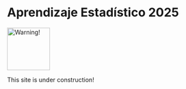 # Aprendizaje Estadístico 2025

<img src="https://freesvg.org/img/warning2.png" alt="Warning!" width="100">

This site is under construction! 
